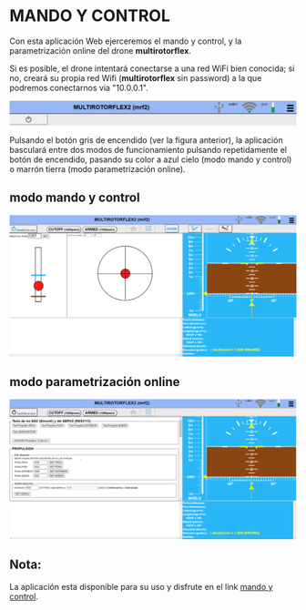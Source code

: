 # MANDO Y CONTROL  

 Con esta aplicación Web ejerceremos el mando y control, y la parametrización online del drone **multirotorflex**.  

 Si es posible, el drone intentará conectarse a una red WiFi bien conocida; si no, creará su propia red Wifi (**multirotorflex** sin password) a la que podremos conectarnos via "10.0.0.1".

 ![Primera captura](Captura.PNG)

 Pulsando el botón gris de encendido (ver la figura anterior), la aplicación basculará entre dos modos de funcionamiento pulsando repetidamente el botón de encendido, pasando su color a azul cielo (modo mando y control) o marrón tierra (modo parametrización online).

 ## modo mando y control

![Captura modo cielo](CapturaCielo.png)

 ## modo parametrización online

![Captura modo tierra](CapturaTierra.png)

## Nota: 

La aplicación esta disponible para su uso y disfrute en el link [mando y control](https://martinico.github.io/mando-y-control/).  

